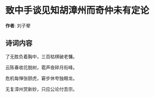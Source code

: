 # 致中手谈见知胡漳州而奇仲未有定论

**作者**: 刘子翚

## 诗词内容

了无胜负着胸中，三百枯棋破老慵。

云陈春收花脱树，雹声夜碎月衔峰。

危机每惮张颐虎，窘步休夸独眼龙。

无复漳州赏新妙，只应公论付吾宗。


